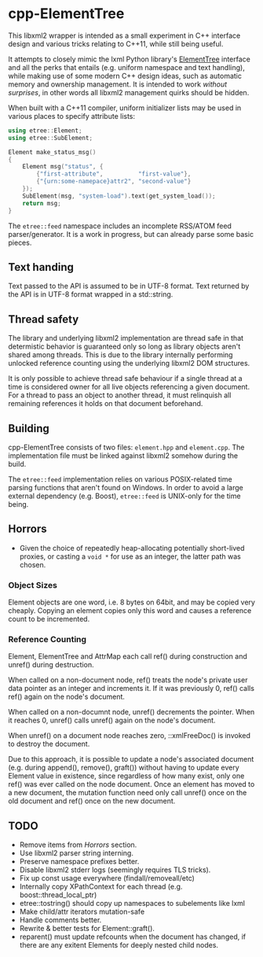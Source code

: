 
# cpp-ElementTree

This libxml2 wrapper is intended as a small experiment in C++ interface design
and various tricks relating to C++11, while still being useful.

It attempts to closely mimic the lxml Python library's <a
href="http://lxml.de/tutorial.html">ElementTree</a> interface and all the perks
that entails (e.g. uniform namespace and text handling), while making use of
some modern C++ design ideas, such as automatic memory and ownership
management. It is intended to work *without surprises*, in other words all
libxml2 management quirks should be hidden.

When built with a C++11 compiler, uniform initializer lists may be used in
various places to specify attribute lists:

````cpp
using etree::Element;
using etree::SubElement;

Element make_status_msg()
{
    Element msg("status", {
        {"first-attribute",          "first-value"},
        {"{urn:some-namepace}attr2", "second-value"}
    });
    SubElement(msg, "system-load").text(get_system_load());
    return msg;
}
````

The ``etree::feed`` namespace includes an incomplete RSS/ATOM feed
parser/generator. It is a work in progress, but can already parse some basic
pieces.


## Text handing

Text passed to the API is assumed to be in UTF-8 format. Text returned by the
API is in UTF-8 format wrapped in a std::string.


## Thread safety

The library and underlying libxml2 implementation are thread safe in that
determistic behavior is guaranteed only so long as library objects aren't
shared among threads. This is due to the library internally performing unlocked
reference counting using the underlying libxml2 DOM structures.

It is only possible to achieve thread safe behaviour if a single thread at a
time is considered owner for all live objects referencing a given document. For
a thread to pass an object to another thread, it must relinquish all remaining
references it holds on that document beforehand.


## Building

cpp-ElementTree consists of two files: ``element.hpp`` and ``element.cpp``. The
implementation file must be linked against libxml2 somehow during the build.

The ``etree::feed`` implementation relies on various POSIX-related time parsing
functions that aren't found on Windows. In order to avoid a large external
dependency (e.g. Boost), ``etree::feed`` is UNIX-only for the time being.


## Horrors

 * Given the choice of repeatedly heap-allocating potentially short-lived
   proxies, or casting a ``void *`` for use as an integer, the latter path was
   chosen.



### Object Sizes

Element objects are one word, i.e. 8 bytes on 64bit, and may be copied very
cheaply. Copying an element copies only this word and causes a reference count
to be incremented.


### Reference Counting

Element, ElementTree and AttrMap each call ref() during construction and
unref() during destruction.

When called on a non-document node, ref() treats the node's private user data
pointer as an integer and increments it. If it was previously 0, ref() calls
ref() again on the node's document.

When called on a non-documnt node, unref() decrements the pointer. When it
reaches 0, unref() calls unref() again on the node's document.

When unref() on a document node reaches zero, ::xmlFreeDoc() is invoked to
destroy the document.

Due to this approach, it is possible to update a node's associated document
(e.g. during append(), remove(), graft()) without having to update every
Element value in existence, since regardless of how many exist, only one ref()
was ever called on the node document. Once an element has moved to a new
document, the mutation function need only call unref() once on the old document
and ref() once on the new document.


## TODO

* Remove items from *Horrors* section.
* Use libxml2 parser string interning.
* Preserve namespace prefixes better.
* Disable libxml2 stderr logs (seemingly requires TLS tricks).
* Fix up const usage everywhere (findall/removeall/etc)
* Internally copy XPathContext for each thread (e.g. boost::thread_local_ptr)
* etree::tostring() should copy up namespaces to subelements like lxml
* Make child/attr iterators mutation-safe
* Handle comments better.
* Rewrite & better tests for Element::graft().
* reparent() must update refcounts when the document has changed, if there are
  any exitent Elements for deeply nested child nodes.
